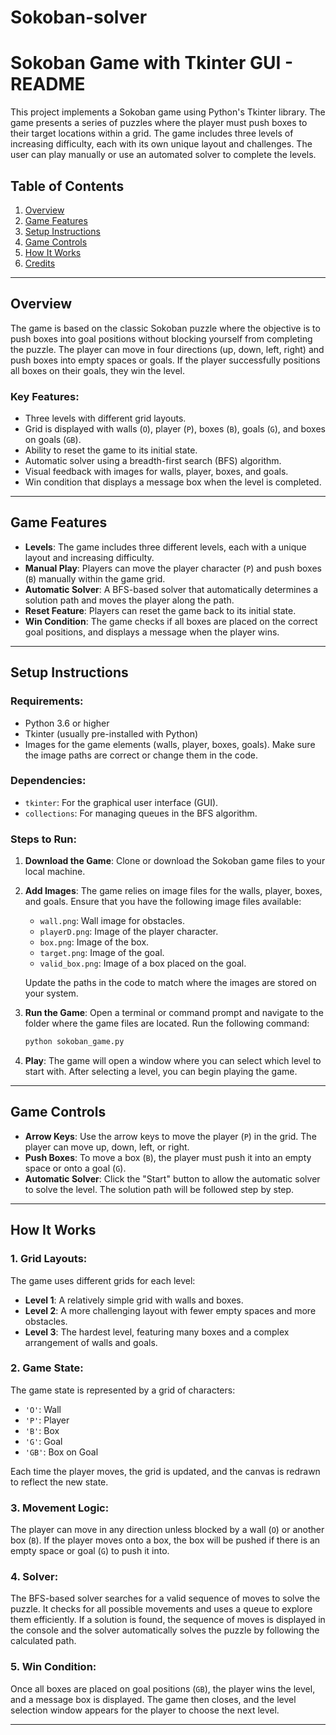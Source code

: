 # Sokoban-solver
# Sokoban Game with Tkinter GUI - README

This project implements a Sokoban game using Python's Tkinter library. The game presents a series of puzzles where the player must push boxes to their target locations within a grid. The game includes three levels of increasing difficulty, each with its own unique layout and challenges. The user can play manually or use an automated solver to complete the levels.

## Table of Contents
1. [Overview](#overview)
2. [Game Features](#game-features)
3. [Setup Instructions](#setup-instructions)
4. [Game Controls](#game-controls)
5. [How It Works](#how-it-works)
6. [Credits](#credits)

---

## Overview

The game is based on the classic Sokoban puzzle where the objective is to push boxes into goal positions without blocking yourself from completing the puzzle. The player can move in four directions (up, down, left, right) and push boxes into empty spaces or goals. If the player successfully positions all boxes on their goals, they win the level.

### Key Features:
- Three levels with different grid layouts.
- Grid is displayed with walls (`O`), player (`P`), boxes (`B`), goals (`G`), and boxes on goals (`GB`).
- Ability to reset the game to its initial state.
- Automatic solver using a breadth-first search (BFS) algorithm.
- Visual feedback with images for walls, player, boxes, and goals.
- Win condition that displays a message box when the level is completed.

---

## Game Features

- **Levels**: The game includes three different levels, each with a unique layout and increasing difficulty.
- **Manual Play**: Players can move the player character (`P`) and push boxes (`B`) manually within the game grid.
- **Automatic Solver**: A BFS-based solver that automatically determines a solution path and moves the player along the path.
- **Reset Feature**: Players can reset the game back to its initial state.
- **Win Condition**: The game checks if all boxes are placed on the correct goal positions, and displays a message when the player wins.

---

## Setup Instructions

### Requirements:
- Python 3.6 or higher
- Tkinter (usually pre-installed with Python)
- Images for the game elements (walls, player, boxes, goals). Make sure the image paths are correct or change them in the code.

### Dependencies:
- `tkinter`: For the graphical user interface (GUI).
- `collections`: For managing queues in the BFS algorithm.

### Steps to Run:

1. **Download the Game**: Clone or download the Sokoban game files to your local machine.
2. **Add Images**: The game relies on image files for the walls, player, boxes, and goals. Ensure that you have the following image files available:
    - `wall.png`: Wall image for obstacles.
    - `playerD.png`: Image of the player character.
    - `box.png`: Image of the box.
    - `target.png`: Image of the goal.
    - `valid_box.png`: Image of a box placed on the goal.

    Update the paths in the code to match where the images are stored on your system.

3. **Run the Game**: Open a terminal or command prompt and navigate to the folder where the game files are located. Run the following command:
   ```bash
   python sokoban_game.py
   ```

4. **Play**: The game will open a window where you can select which level to start with. After selecting a level, you can begin playing the game.

---

## Game Controls

- **Arrow Keys**: Use the arrow keys to move the player (`P`) in the grid. The player can move up, down, left, or right.
- **Push Boxes**: To move a box (`B`), the player must push it into an empty space or onto a goal (`G`).
- **Automatic Solver**: Click the "Start" button to allow the automatic solver to solve the level. The solution path will be followed step by step.

---

## How It Works

### 1. **Grid Layouts**:
   The game uses different grids for each level:
   - **Level 1**: A relatively simple grid with walls and boxes.
   - **Level 2**: A more challenging layout with fewer empty spaces and more obstacles.
   - **Level 3**: The hardest level, featuring many boxes and a complex arrangement of walls and goals.

### 2. **Game State**:
   The game state is represented by a grid of characters:
   - `'O'`: Wall
   - `'P'`: Player
   - `'B'`: Box
   - `'G'`: Goal
   - `'GB'`: Box on Goal

   Each time the player moves, the grid is updated, and the canvas is redrawn to reflect the new state.

### 3. **Movement Logic**:
   The player can move in any direction unless blocked by a wall (`O`) or another box (`B`). If the player moves onto a box, the box will be pushed if there is an empty space or goal (`G`) to push it into.

### 4. **Solver**:
   The BFS-based solver searches for a valid sequence of moves to solve the puzzle. It checks for all possible movements and uses a queue to explore them efficiently. If a solution is found, the sequence of moves is displayed in the console and the solver automatically solves the puzzle by following the calculated path.

### 5. **Win Condition**:
   Once all boxes are placed on goal positions (`GB`), the player wins the level, and a message box is displayed. The game then closes, and the level selection window appears for the player to choose the next level.

---

